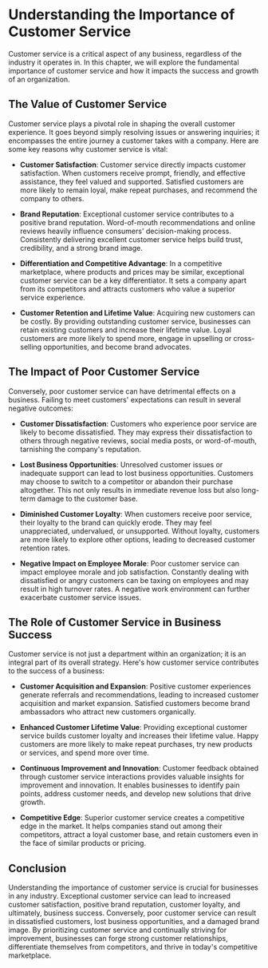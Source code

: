 Understanding the Importance of Customer Service
===========================================================

Customer service is a critical aspect of any business, regardless of the industry it operates in. In this chapter, we will explore the fundamental importance of customer service and how it impacts the success and growth of an organization.

The Value of Customer Service
-----------------------------

Customer service plays a pivotal role in shaping the overall customer experience. It goes beyond simply resolving issues or answering inquiries; it encompasses the entire journey a customer takes with a company. Here are some key reasons why customer service is vital:

* **Customer Satisfaction**: Customer service directly impacts customer satisfaction. When customers receive prompt, friendly, and effective assistance, they feel valued and supported. Satisfied customers are more likely to remain loyal, make repeat purchases, and recommend the company to others.

* **Brand Reputation**: Exceptional customer service contributes to a positive brand reputation. Word-of-mouth recommendations and online reviews heavily influence consumers' decision-making process. Consistently delivering excellent customer service helps build trust, credibility, and a strong brand image.

* **Differentiation and Competitive Advantage**: In a competitive marketplace, where products and prices may be similar, exceptional customer service can be a key differentiator. It sets a company apart from its competitors and attracts customers who value a superior service experience.

* **Customer Retention and Lifetime Value**: Acquiring new customers can be costly. By providing outstanding customer service, businesses can retain existing customers and increase their lifetime value. Loyal customers are more likely to spend more, engage in upselling or cross-selling opportunities, and become brand advocates.

The Impact of Poor Customer Service
-----------------------------------

Conversely, poor customer service can have detrimental effects on a business. Failing to meet customers' expectations can result in several negative outcomes:

* **Customer Dissatisfaction**: Customers who experience poor service are likely to become dissatisfied. They may express their dissatisfaction to others through negative reviews, social media posts, or word-of-mouth, tarnishing the company's reputation.

* **Lost Business Opportunities**: Unresolved customer issues or inadequate support can lead to lost business opportunities. Customers may choose to switch to a competitor or abandon their purchase altogether. This not only results in immediate revenue loss but also long-term damage to the customer base.

* **Diminished Customer Loyalty**: When customers receive poor service, their loyalty to the brand can quickly erode. They may feel unappreciated, undervalued, or unsupported. Without loyalty, customers are more likely to explore other options, leading to decreased customer retention rates.

* **Negative Impact on Employee Morale**: Poor customer service can impact employee morale and job satisfaction. Constantly dealing with dissatisfied or angry customers can be taxing on employees and may result in high turnover rates. A negative work environment can further exacerbate customer service issues.

The Role of Customer Service in Business Success
------------------------------------------------

Customer service is not just a department within an organization; it is an integral part of its overall strategy. Here's how customer service contributes to the success of a business:

* **Customer Acquisition and Expansion**: Positive customer experiences generate referrals and recommendations, leading to increased customer acquisition and market expansion. Satisfied customers become brand ambassadors who attract new customers organically.

* **Enhanced Customer Lifetime Value**: Providing exceptional customer service builds customer loyalty and increases their lifetime value. Happy customers are more likely to make repeat purchases, try new products or services, and spend more over time.

* **Continuous Improvement and Innovation**: Customer feedback obtained through customer service interactions provides valuable insights for improvement and innovation. It enables businesses to identify pain points, address customer needs, and develop new solutions that drive growth.

* **Competitive Edge**: Superior customer service creates a competitive edge in the market. It helps companies stand out among their competitors, attract a loyal customer base, and retain customers even in the face of similar products or pricing.

Conclusion
----------

Understanding the importance of customer service is crucial for businesses in any industry. Exceptional customer service can lead to increased customer satisfaction, positive brand reputation, customer loyalty, and ultimately, business success. Conversely, poor customer service can result in dissatisfied customers, lost business opportunities, and a damaged brand image. By prioritizing customer service and continually striving for improvement, businesses can forge strong customer relationships, differentiate themselves from competitors, and thrive in today's competitive marketplace.
